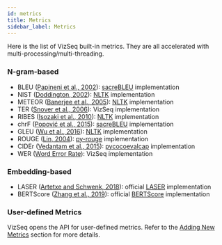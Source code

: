 ```yaml
---
id: metrics
title: Metrics
sidebar_label: Metrics
---
```


Here is the list of VizSeq built-in metrics. They are all accelerated with multi-processing/multi-threading.

### N-gram-based

- BLEU ([Papineni et al., 2002](https://www.aclweb.org/anthology/P02-1040)): [sacreBLEU](https://github.com/mjpost/sacreBLEU) implementation
- NIST ([Doddington, 2002](http://www.mt-archive.info/HLT-2002-Doddington.pdf)): [NLTK](https://github.com/nltk/nltk>) implementation
- METEOR ([Banerjee et al., 2005](https://www.aclweb.org/anthology/W05-0909)): [NLTK](https://github.com/nltk/nltk) implementation
- TER ([Snover et al., 2006](http://mt-archive.info/AMTA-2006-Snover.pdf)): VizSeq implementation
- RIBES ([Isozaki et al., 2010](https://www.aclweb.org/anthology/D10-1092)): [NLTK](https://github.com/nltk/nltk) implementation
- chrF ([Popović et al., 2015](https://www.aclweb.org/anthology/W15-3049)): [sacreBLEU](https://github.com/mjpost/sacreBLEU) implementation
- GLEU ([Wu et al., 2016](https://arxiv.org/pdf/1609.08144.pdf)): [NLTK](https://github.com/nltk/nltk) implementation
- ROUGE ([Lin, 2004](https://www.aclweb.org/anthology/W04-1013)): [py-rouge](https://github.com/Diego999/py-rouge) implementation
- CIDEr ([Vedantam et al., 2015](https://www.cv-foundation.org/openaccess/content_cvpr_2015/papers/Vedantam_CIDEr_Consensus-Based_Image_2015_CVPR_paper.pdf)): [pycocoevalcap](https://github.com/tylin/coco-caption/tree/master/pycocoevalcap/cider) implementation
- WER ([Word Error Rate](https://en.wikipedia.org/wiki/Word_error_rate>)): VizSeq implementation




### Embedding-based


- LASER ([Artetxe and Schwenk, 2018](https://arxiv.org/pdf/1812.10464.pdf)): official [LASER](https://github.com/facebookresearch/LASER) implementation
- BERTScore ([Zhang et al., 2019](https://arxiv.org/pdf/1904.09675.pdf)): official [BERTScore](https://github.com/Tiiiger/bert_score) implementation


### User-defined Metrics
VizSeq opens the API for user-defined metrics. Refer to the [Adding New Metrics](new_metric) section for more details.
